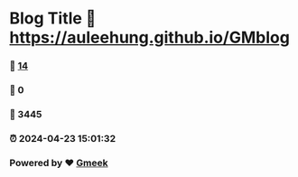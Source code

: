 # Blog Title :link: https://auleehung.github.io/GMblog 
### :page_facing_up: [14](https://auleehung.github.io/GMblog/tag.html) 
### :speech_balloon: 0 
### :hibiscus: 3445 
### :alarm_clock: 2024-04-23 15:01:32 
### Powered by :heart: [Gmeek](https://github.com/Meekdai/Gmeek)
